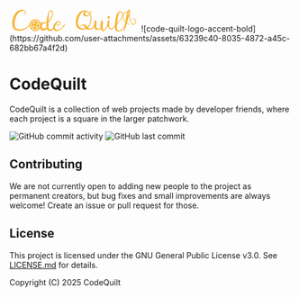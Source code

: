 <svg version="1.2" xmlns="http://www.w3.org/2000/svg" viewBox="0 0 230 40" width="230" height="40">
	<title>code-quilt-logo</title>
	<style>
		.s0 { fill: #f7b538 } 
		.s1 { opacity: .75;fill: #f7b538 } 
	</style>
	<path fill-rule="evenodd" class="s0" d="m55.9 31.1c-1.5 5.5-7.2 8.8-12.7 7.3-5.6-1.5-8.9-7.2-7.4-12.7 1.5-5.6 7.2-8.9 12.8-7.4 5.5 1.5 8.8 7.2 7.3 12.8zm-2-0.6c1.2-4.4-1.4-9-5.9-10.2-4.4-1.2-9 1.5-10.2 5.9-1.2 4.4 1.5 9 5.9 10.2 4.4 1.2 9-1.4 10.2-5.9zm-1.3-0.3c-1 3.7-4.8 5.9-8.5 4.9-3.8-1-6-4.8-5-8.5 1-3.8 4.8-6 8.6-5 3.7 1 5.9 4.8 4.9 8.6zm-8.8 0.5c0.2-0.7-0.2-1.5-1-1.7-0.7-0.2-1.5 0.2-1.7 1-0.2 0.7 0.3 1.5 1 1.7 0.7 0.2 1.5-0.3 1.7-1zm1.4-5.4c0.2-0.7-0.2-1.4-0.9-1.6-0.8-0.2-1.5 0.2-1.7 0.9-0.2 0.8 0.2 1.5 0.9 1.7 0.8 0.2 1.5-0.2 1.7-1zm4 6.8c0.2-0.7-0.3-1.5-1-1.7-0.7-0.2-1.5 0.3-1.7 1-0.2 0.7 0.2 1.5 1 1.7 0.7 0.2 1.5-0.2 1.7-1zm1.4-5.3c0.2-0.7-0.2-1.5-1-1.7-0.7-0.2-1.5 0.2-1.7 1-0.2 0.7 0.3 1.5 1 1.7 0.7 0.1 1.5-0.3 1.7-1z"/>
	<path id="C de Quil" class="s0" d="m26.4 9q0.2-0.3 0.4-0.6 0.3-0.4 0.5-0.8 0.4-0.8 0.7-1.7 0.2-0.9 0-1.6-0.1-0.5-0.5-0.8-0.4-0.3-1.2-0.5-1.6-0.3-3.5 0.1-1.8 0.3-3.3 1.1-1.1 0.5-2 1.2-0.9 0.7-1.7 1.6-1.5 1.6-2.6 3.6-1.1 2-1.9 3.9-1.4 3.4-1.9 7.3-0.6 3.8 0.1 7.5 0.1 0.7 0.3 1.6 0.1 0.9 0.6 1.5 0.4 0.7 1 1.2 0.6 0.4 1.3 0.8 1.7 0.9 3.6 1.3 1.9 0.4 3.8 0 2.3-0.4 4.5-1 2.2-0.6 4.1-1.8 2.2-1.2 4-2.8 1.8-1.6 3.2-3.6 0.4-0.4 0.9-0.2 0.4 0.2 0.4 0.5 0 0.1-0.2 0.4-1 1.4-2.2 2.8-1.2 1.3-2.7 2.5-2.6 2.2-5.8 3.7-3.1 1.5-6.4 2-1.3 0.2-2.7 0.2-0.9 0-1.9-0.1-2.4-0.2-4.5-1.1-2.1-1-3.4-2.6-1.4-1.7-1.9-3.9-0.7-2.7-0.7-5.5 0-1.3 0.1-2.5 0.4-4.2 1.7-7.9 0.8-2.4 2-4.7 1.2-2.3 2.9-4.2 0.9-1.1 1.9-1.9 1.1-0.9 2.3-1.6 1.6-0.7 3.4-1.2 1.6-0.4 3.2-0.4 0.3 0 0.6 0 1 0.1 1.9 0.3 1 0.2 1.8 0.6 1 0.5 1.8 1.1 0.7 0.6 0.9 1.7 0.3 1.5-0.5 2.9-0.8 1.3-1.6 2.4-0.4 0.4-0.8 0-0.3-0.4 0-0.8zm38.2 16q-0.9-0.5-1.8-0.6-0.8 0-1.6 0.3-0.8 0.3-1.5 1-0.7 0.6-1.1 1.5-1 1.5-1.1 3.4-0.1 1.9 0.9 3.2 0.2 0.3 0.7 0.4 0.5 0.1 1.1 0.1 0.9-0.1 1.8-0.3 0.9-0.2 1.3-0.4 1.1-0.3 2.1-0.8 0.2-0.1 0.3-0.2-0.1-1-0.2-2-0.1-1.3-0.1-2.4 0.1-4.6 0.7-9.3 0.6-4.6 1.9-9 0.2-0.8 0.5-1.7 0.2-0.9 0.6-1.8 0.6-1.7 1.7-3.1 1-1.3 2.9-1.3 0.1 0 0.1 0 1.7 0 2.5 1.1 0.8 1.1 1.1 2.6 0.1 0.8 0.1 1.6 0 0.7-0.1 1.4-0.7 3.7-2.6 7.2-1.9 3.5-4.3 6.4-0.8 0.9-1.2 1.6 0 0.9 0 1.9-0.1 2.5 0 5.1 0 0.9 0 1.6 0.1 0.8 0.5 1.6 0.4 0.7 0.8 1.4 0.5 0.6 1.5 0.6 0.4-0.1 1.3-0.2 0.9-0.2 1.3-0.4 1.7-1.2 2.9-2.9 0-0.3 0-0.7 0.3-1.6 0.9-3.1 0.4-1.1 1-2.2 0.7-1.1 1.5-2.1 1.5-1.8 3.6-2.9 1.1-0.5 2.4-0.5 1 0 2.1 0.3 1.6 0.6 2.1 1.9 0.6 1.2-0.5 2.7-1.2 1.7-3.3 2.4-2.1 0.7-4 0.6-0.5 0-0.5-0.5 0-0.5 0.4-0.5 1.1 0 2.3-0.2 1.1-0.2 2.1-0.7 0.7-0.4 1.7-1.2 0.9-0.7 0.9-1.7 0-1.2-1.1-1.4-1-0.4-1.9-0.2-0.9 0.1-1.5 0.5-0.6 0.4-1.1 1.1-1.5 1.8-2.8 4.2-1.3 2.3-1.2 4.7 0.1 1.2 0.6 1.8 0.5 0.6 1.4 1.2 1.3 0.9 2.8 0.7 1.6-0.2 2.9-0.7 3.1-1.3 5.5-3.9 2.4-2.6 3.6-5.7 0.1-0.4 0.6-0.4 0.4 0.1 0.4 0.5 0 0.1 0 0.2-0.2 1.3-0.9 2.5-0.7 1.2-1.5 2.3-1.3 1.6-2.9 3-1.5 1.3-3.4 2.3-0.8 0.5-1.7 0.9-0.9 0.4-1.9 0.6-0.8 0.2-1.7 0.3-0.5 0.1-1 0.1-0.3 0-0.6 0-1-0.1-1.8-0.3-0.9-0.3-1.6-1-0.5-0.4-1-1.1-0.4-0.6-0.6-1.3 0-0.1-0.1-0.2-0.5 0.7-1 1.3-1 1-2.2 1.7-1.1 0.7-2.5 0.8-0.3 0-0.7 0-0.6 0-1.1-0.1-0.8-0.2-1.5-0.6-1.2-0.7-1.9-2-0.2-0.4-0.5-1-0.6 0.5-1.2 1-1.7 1.1-3.5 1.8-1.9 0.7-3.7 0.1-1.2-0.4-2.1-1.3-0.8-0.8-1.3-1.9-0.7-1.7-0.7-3.6 0-0.4 0-0.9 0.2-2.4 1.4-4.2 1.1-1.7 2.7-2.6 1.7-0.8 3.5-0.7 0.9 0.1 1.9 0.4 0.9 0.4 1.7 1.1 0.4 0.3 0.1 0.6-0.3 0.4-0.6 0.2zm6.6-6.2q0.9-1.2 1.7-2.5 0.4-0.8 0.8-1.6 0.5-0.8 0.9-1.7 0.8-1.7 1.2-3.4 0.5-1.7 0.3-3.4-0.1-0.8-0.6-1.7-0.5-0.8-1.3-1.1-0.4-0.2-0.8-0.1-0.5 0.1-1 0.5-0.9 0.7-1.4 1.7-0.6 1.1-0.8 2.2-0.4 1.6-0.4 3.2 0.1 1.7 0 3.3-0.2 1.6-0.3 3.2 0 1.6-0.1 3.2 0 0.3 0 0.6 1-1.2 1.8-2.4zm71.8-12.5q0.3-0.8 0.7-1.5 0.3-0.8 0.6-1.4 0.3-0.6 0.9-0.3 0.6 0.3 0.3 0.9-0.8 1.9-1.8 3.8 0 0.1-0.1 0.2 1.6 2.8 1.9 6.2 0.2 1.3 0.2 2.5 0 2.5-0.6 4.9-0.7 3.3-2.1 6.5-1.1 2.7-3.1 4.7 0.4 0.3 0.8 0.7 0.3 0.4 0.5 0.6 0.2 0.2 0.7 0.3 0.9 0.2 1.8 0 0.8-0.1 1.7-0.4 2.2-1 3.4-3 1.3-2.1 1.8-4.4 0-0.2 0.1-0.3 0.1-1.1 0.2-2.3 0.1-2.1 0.7-4 0.1-0.2 0.3-0.4 0.2-0.1 0.4-0.1 0.1 0 0.1 0 0.9 0.2 1.4 0.8 0.4 0.5 0.6 1.3 0.4 1.3 0.3 2.8-0.1 1.5-0.3 2.9-0.1 0.7-0.1 1.4-0.1 0.6-0.1 1 0 0.7 0 1.3 0.1 0.7 0.2 1.2 0.2 0.9 0.9 1.5 0.6 0.6 2.1 0.8 2 0.2 3.5-0.5 0.4-0.3 0.9-0.5 0-0.1 0-0.1-0.2-1.6-0.2-3.3 0-1.7 0.2-3.5 0.3-3.5 1.3-6.6 0.2-0.5 0.6-0.6 0.1 0 0.2 0 0.4 0 0.6 0.4 0.6 0.8 1 1.6 0.3 0.8 0.4 1.6 0.2 1.6 0 3.2-0.2 1.6-0.3 3.3 0 0.4 0 1.5 0 1.1 0.1 2.4 0.1 1.6 0.5 2.8 0.4 1.2 1.2 0.9 0.4-0.2 0.9-0.6 0.4-0.4 0.8-0.8 0.7-0.9 1.3-1.9 0.6-1.1 1-1.9 0.7-1.3 1.3-2.7 0.5-1.2 1.1-2.3 0-0.1 0-0.1 0-0.2 0-0.5 0-1.5 0.3-3.2 0.2-1.8 1.3-3 0.3-0.5 0.9-0.5 0.2 0 0.4 0.1 0.8 0.2 1.2 0.8 0.1 0.3 0.1 0.5 0 0.2-0.1 0.5-0.4 1-0.6 2.1-0.1 1.1-0.2 2.1 0 1.3 0 3-0.1 1.7 0.4 2.9 0.3 0.7 0.8 1.3 0.4 0.6 1 0.9 1 0.7 2.2 0.6 1.2-0.1 2.3-1.2 1.5-1.4 2.5-3.2 0.5-0.8 0.9-1.6 0.2-1.8 0.4-3.5 0.2-1.8 0.5-3.6 0.2-1.9 0.4-3.5 0.1-1.6 0.5-3.5 0.4-2.2 1.2-4.2 0.8-1.9 2.1-3.7 0.7-1 1.8-2 0.9-0.9 2.1-0.9 0.2 0 0.3 0 1.5 0.1 2.9 0.8 1.3 0.6 1.8 2.2 0.6 1.5 0.4 3.2-0.3 1.7-0.8 3.2-1.5 3.9-3.9 7.4-2.4 3.5-5.2 6.6-0.2 0.2-0.4 0.2-0.3 2.2-0.3 4.5 0 1.2 0 2.7 0.1 1.6 0.9 2.5 0.5 0.6 1 1 0.5 0.4 1.3 0.4 0.7 0 1.5-0.3 0.7-0.2 1.4-0.6 1.9-1.1 3.5-2.8 1.7-1.7 3-3.7 0.7-1.1 1.2-2.2 0.6-1.1 1-2.2 0.2-0.5 0.7-0.3 0.4 0.2 0.4 0.6 0 0.1-0.1 0.2-0.8 2.1-2 4-1.2 1.9-2.6 3.5-1.3 1.6-3.1 3.3-1.8 1.6-4 2-0.7 0.1-1.4 0.1-1.2 0-2.3-0.4-1.7-0.6-2.7-2.4-1-2-1.3-4.1-0.1-1-0.2-1.9-1 1.5-2.3 2.9-1.4 1.6-3.1 2-0.5 0.2-1 0.2-0.7 0-1.3-0.2-1.2-0.4-2.4-1.6-1.6-1.7-2.5-3.7-0.3-0.6-0.5-1.4-0.4 0.9-0.8 1.8-0.9 2-2 3.9-0.2 0.4-0.5 0.9-0.3 0.4-0.7 1-0.6 0.9-1.5 1.6-0.8 0.7-1.8 0.7-0.8-0.1-1.4-0.4-0.6-0.2-1.2-0.7-1-0.8-1.7-2.1-0.2-0.5-0.3-0.9-0.8 0.4-1.5 0.8-2 0.9-4.2 0.9-0.1 0-0.1 0-2.1 0-4-1.3-1.1-0.8-1.5-2-0.4-1.3-0.4-2.6 0-0.1 0-0.2-0.2 0.3-0.3 0.6-1 2.1-2.9 3.6-1.6 1.2-3.4 1.4-1 0.1-2.1 0.1-0.7 0-1.5-0.1-0.3 0-0.5 0-0.2 0.1-0.5 0-0.1 0-0.8-0.1-0.6-0.1 0.2 0-0.7-0.1-1.3-0.5-0.4-0.2-0.7-0.5-0.5 0.3-1 0.5-1.7 0.7-3.6 0.9-0.7 0.1-1.4 0.1-1 0-2-0.2-1.6-0.3-3.3-0.7-1.3-0.3-2.4-1-1.1-0.7-2-1.6-1.6-1.7-2.4-4.1-0.8-2.3-0.8-4.7 0-4.1 1.1-8.5 1.1-4.4 3.6-7.8 1.2-1.6 2.8-2.9 1.6-1.3 3.4-2.3 1.5-0.8 3.4-0.8 0.2 0 0.3 0 1.7 0.1 3 0.8 0.6-0.1 1 0 0.8 0.1 1.7 0.4 1.6 0.5 2.9 1.6 1 0.8 1.8 1.8 0.1-0.2 0.2-0.3zm-10.8-2.8q-0.6 0.2-1.3 0.7-0.7 0.5-1.2 0.9-1.1 0.8-1.9 1.8-0.8 1.1-1.5 2.2-1.7 2.5-2.8 5.3-1.1 2.8-1.6 5.9-0.3 2.1-0.3 4.3-0.1 2.2 1 4 1.2 2.3 3.1 3.9 1.9 1.6 4.5 1.8 2.8 0.2 5-0.6-0.1-0.2-0.3-0.4-0.6-0.8-1.2-1.5-0.5-0.6-0.7-1.1-0.3-0.5-0.7-1-0.4-0.4-0.6-0.5-0.4-0.2-0.8-0.4-1.1-0.6-2.3 0-1.2 0.7-1.6 1.7-0.2 0.4-0.6 0.2-0.3-0.1-0.3-0.4 0 0 0-0.1 0.3-1 1-1.7 0.7-0.7 1.7-1.1 0.8-0.2 1.9-0.5 1.1-0.2 1.9 0.1 0.5 0.1 1.1 0.4 0.5 0.2 0.9 0.5 0.5 0.3 1 0.6 0.5 0.3 0.9 0.7 0.7 0.7 1.3 1.5 0.3 0.5 0.7 0.9 2.1-1.9 3.3-4.6 1.6-3.3 2.2-7.1 0.6-3.8-0.3-7.4-0.4-1.5-1.1-3.1-0.6 0.9-1.5 1.7-1.5 1.2-3.5 1.6-2.1 0.4-3.9-0.3-0.7-0.3-1.5-0.9-0.7-0.5-0.9-1.7-0.1-1-0.1-2 0.1-1 0.6-1.9 0.5-1 1.2-1.8 0.4-0.4 0.9-0.7-0.8-0.2-1.7 0.1zm7.9 2.6q-0.6-0.5-1.5-1-1-0.5-1.8-0.2-0.4 0.2-0.8 0.3-0.4 0-0.7 0.4-0.4 0.3-0.4 0.8-0.1 0.4-0.2 0.9-0.1 0.4-0.2 1 0 0.5 0.1 0.9 0 0.2 0.2 0.7 0.2 0.4 0 0.4 0.9 0.4 2 0.5 1.2 0.1 2.1-0.3 1.4-0.5 2.4-1.7 0.3-0.4 0.6-0.8-0.7-1.1-1.8-1.9zm37.9 8.2q0.2 0.3 0.3 0.6 0 0.1 0 0.2 0 0.2-0.1 0.4 0 0.3-0.2 0.6-0.2 0.3-0.5 0.5-0.4 0.1-0.7 0.2-0.2 0-0.3 0-0.3 0-0.5-0.1-0.3-0.1-0.5-0.2-0.3-0.1-0.5-0.4-0.3-0.3-0.5-0.7-0.2-0.4-0.2-0.9 0-0.2 0-0.3 0-0.7 0.4-1.3 0.5-0.7 1.3-0.8 0.2-0.1 0.4-0.1 0.3 0 0.6 0.1 0.5 0.2 0.8 0.7 0.2 0.4 0.2 0.8 0 0.2-0.1 0.5 0.1 0 0.1 0.2zm-0.2 0zm0.1-0.4q0 0 0 0.1 0-0.1 0-0.1zm-0.2 0.6q0-0.1 0.1-0.1-0.1 0-0.1 0.1zm17.8 6q1.9-2.9 3.5-6.3 0.6-1.4 1.1-2.8 0.5-1.5 0.4-3.1-0.1-0.8-0.6-1.7-0.4-0.8-1.2-1.2-0.4-0.2-0.9-0.3-0.4 0-1 0.1-1.2 0.4-2 1.7-0.8 1.4-1.1 2.5-0.2 1.1-0.6 2.2-0.3 1.1-0.5 2.3-0.2 1.1-0.2 2.3-0.1 1.1-0.2 2.3-0.2 3.3-0.7 6.5 0 0.3-0.1 0.7 2.2-2.5 4.1-5.2z"/>
	<path class="s0" d="m213.9 17c-0.5-2.5-1-5-1.8-7q-0.1-0.4-0.3-0.8c0.2-0.7 0-1.4 0.2-2q0.6 1 1.2 2.3c0.8 2 1.3 4.7 1.8 7.2 0.9 4.1 1.6 8 3.6 9.4 0.4 0.3 1 0.7 2.2 0.4 2.3-0.5 3.6-4 2.9-6.2-1.4-4.2-5.3-2.6-5.3-2.6 0 0-0.1-0.3 0.7-0.7 1.4-0.7 3.8-1 5.5 2.5 1.3 2.7-0.2 7.1-3.4 8.1q-1.7 0.5-3-0.2c-2.4-1.5-3.3-5.8-4.3-10.4z"/>
	<path class="s0" d="m212.8 0.7c0.9 0.3 1.5 1 1.5 2.5 0 0.9-0.2 2.1-0.6 3.8-0.7 2.7-7.5 25.7-9.3 31.6-0.3 0.8-0.6 1-0.8 1-0.2-0.1-0.3-0.4-0.2-1.3 0.9-5.9 4.9-29.3 5.6-32.4 0.3-1.4 0.6-2.6 0.8-3.1 0.6-1.9 1.9-2.3 3-2.1zm-3.1 8.8c-0.1 0.5 0 0.9 0.4 1 0.4 0.1 0.8-0.2 0.9-0.6l1.4-5.9c0.1-0.5-0.1-1-0.5-1.1-0.4-0.1-0.7 0.2-0.8 0.7z"/>
	<path class="s1" d="m213.1 6.5c0.5-1.9 0.7-3.1 0.6-4-0.2-1.6-1.2-1.8-1.1-1.8 0.9 0.2 1.6 0.7 1.7 2.3 0.1 1-0.1 2.2-0.6 4-0.7 2.7-7.5 25.8-9.3 31.6-0.3 0.8-0.6 1-0.8 0.9 1.8-5.8 8.7-30.2 9.5-33z"/>
	<path class="s0" d="m211.8 2.3c0.7 0.3 0.8 0.8 0.6 1.7q0-0.1 0-0.2c0.1-0.4-0.1-0.8-0.5-0.9-0.4-0.1-0.7 0.3-0.8 0.7l-1.4 5.9c-0.1 0.5 0 0.9 0.4 1 0.4 0.1 0.8-0.2 0.9-0.7l0.1-0.2c0 0-0.1 1.8-1.4 1.5-0.8-0.1-1-1.1-0.9-1.6l1.6-6.3c0.2-0.5 0.8-1.3 1.4-0.9z"/>
	<path class="s0" d="m209 4.9c1.7 0.3 2.7 2 2.7 2l-0.3 1.5c-0.8-1.4-1.7-2.1-2.9-2.4-1.4-0.3-2.8 0.2-3.7 0.9-4.5 3.8-1.2 11-1.1 11.1 2.9 6.3 7.4 8.1 10.8 8.3 0 0-1.2 1-3.1 0.5-2.5-0.8-5.3-2.3-7.7-6.2q-0.6-1-1.2-2.3c-1.4-2.8-2.8-8.6 1.5-12.2 1-0.9 3-1.7 5-1.2z"/>
</svg>
![code-quilt-logo-accent-bold](https://github.com/user-attachments/assets/63239c40-8035-4872-a45c-682bb67a4f2d)

# CodeQuilt

CodeQuilt is a collection of web projects made by developer friends, where each project is a square in the larger patchwork.

![GitHub commit activity](https://img.shields.io/github/commit-activity/m/justianisdev/codequilt)
![GitHub last commit](https://img.shields.io/github/last-commit/justianisdev/codequilt)


## Contributing
We are not currently open to adding new people to the project as permanent creators, but bug fixes and small improvements are always welcome! Create an issue or pull request for those.

## License
This project is licensed under the GNU General Public License v3.0.
See [LICENSE.md](LICENSE.md) for details.

Copyright (C) 2025 CodeQuilt
